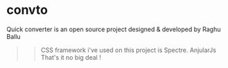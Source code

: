 # convto
Quick converter is an open source project designed & developed by Raghu Ballu 
>>CSS framework i've used on this project is Spectre.
>>AnjularJs
That's it no big deal !

